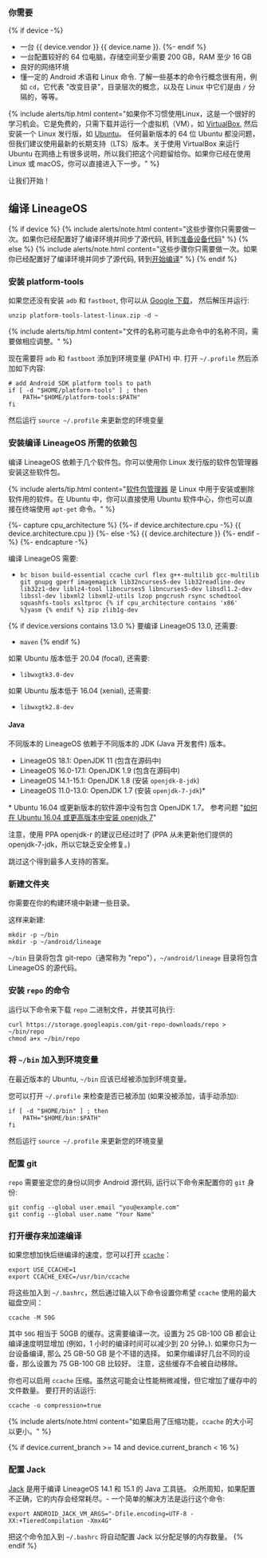 ### 你需要

{% if device -%}
* 一台 {{ device.vendor }} {{ device.name }}.
{%- endif %}
* 一台配置较好的 64 位电脑，存储空间至少需要 200 GB，RAM 至少 16 GB
* 良好的网络环境
* 懂一定的 Android 术语和 Linux 命令.
 了解一些基本的命令行概念很有用，例如 `cd`，它代表 "改变目录"，目录层次的概念，以及在 Linux 中它们是由 `/` 分隔的，等等。

{% include alerts/tip.html content="如果你不习惯使用Linux，这是一个很好的学习机会。它是免费的，只需下载并运行一个虚拟机（VM），如 [VirtualBox](https://www.virtualbox.org), 然后安装一个 Linux 发行版，如 [Ubuntu](https://www.ubuntu.com)。
任何最新版本的 64 位 Ubuntu 都没问题，但我们建议使用最新的长期支持（LTS）版本。关于使用 VirtualBox 来运行 Ubuntu 在网络上有很多说明，所以我们把这个问题留给你。如果你已经在使用 Linux 或 macOS，你可以直接进入下一步。" %}

让我们开始！

## 编译 LineageOS

{% if device %}
{% include alerts/note.html content="这些步骤你只需要做一次。如果你已经配置好了编译环境并同步了源代码,
转到[准备设备代码](#prepare-the-device-specific-code)" %}
{% else %}
{% include alerts/note.html content="这些步骤你只需要做一次。如果你已经配置好了编译环境并同步了源代码,
转到[开始编译](#start-the-build)" %}
{% endif %}

### 安装 platform-tools

如果您还没有安装 `adb` 和 `fastboot`, 你可以从 [Google 下载](https://dl.google.com/android/repository/platform-tools-latest-linux.zip)，
然后解压并运行:

```
unzip platform-tools-latest-linux.zip -d ~
```

{% include alerts/tip.html content="文件的名称可能与此命令中的名称不同，需要做相应调整。" %}

现在需要将 `adb` 和 `fastboot` 添加到环境变量 (PATH) 中. 打开 `~/.profile` 然后添加如下内容:

```
# add Android SDK platform tools to path
if [ -d "$HOME/platform-tools" ] ; then
    PATH="$HOME/platform-tools:$PATH"
fi
```

然后运行 `source ~/.profile` 来更新您的环境变量

### 安装编译 LineageOS 所需的依赖包

编译 LineageOS 依赖于几个软件包。你可以使用你 Linux 发行版的软件包管理器安装这些软件包。

{% include alerts/tip.html content="[软件包管理器](https://en.wikipedia.org/wiki/Package_manager) 是 Linux 中用于安装或删除软件用的软件。在 Ubuntu 中，你可以直接使用 Ubuntu 软件中心，你也可以直接在终端使用 `apt-get` 命令。" %}

{%- capture cpu_architecture %}
{%- if device.architecture.cpu -%}
   {{ device.architecture.cpu }}
{%- else -%}
   {{ device.architecture }}
{%- endif -%}
{%- endcapture -%}

编译 LineageOS 需要:

* `bc bison build-essential ccache curl flex g++-multilib gcc-multilib git gnupg gperf imagemagick
   lib32ncurses5-dev lib32readline-dev lib32z1-dev liblz4-tool libncurses5 libncurses5-dev
   libsdl1.2-dev libssl-dev libxml2 libxml2-utils lzop pngcrush rsync
   schedtool squashfs-tools xsltproc {% if cpu_architecture contains 'x86' %}yasm {% endif %}
   zip zlib1g-dev`

{% if device.versions contains 13.0 %}
要编译 LineageOS 13.0, 还需要:

* `maven`
{% endif %}

如果 Ubuntu 版本低于 20.04 (focal), 还需要:

* `libwxgtk3.0-dev`

如果 Ubuntu 版本低于 16.04 (xenial), 还需要:

* `libwxgtk2.8-dev`

#### Java

不同版本的 LineageOS 依赖于不同版本的 JDK (Java 开发套件) 版本。

* LineageOS 18.1: OpenJDK 11 (包含在源码中)
* LineageOS 16.0-17.1: OpenJDK 1.9 (包含在源码中)
* LineageOS 14.1-15.1: OpenJDK 1.8 (安装 `openjdk-8-jdk`)
* LineageOS 11.0-13.0: OpenJDK 1.7 (安装 `openjdk-7-jdk`)\*

\* Ubuntu 16.04 或更新版本的软件源中没有包含 OpenJDK 1.7。
参考问题 "[如何在 Ubuntu 16.04 或更高版本中安装 openjdk 7](http://askubuntu.com/questions/761127/how-do-i-install-openjdk-7-on-ubuntu-16-04-or-higher)"

注意，使用 PPA openjdk-r 的建议已经过时了 (PPA 从未更新他们提供的 openjdk-7-jdk，所以它缺乏安全修复。)

跳过这个得到最多人支持的答案。

### 新建文件夹

你需要在你的构建环境中新建一些目录。

这样来新建:

```
mkdir -p ~/bin
mkdir -p ~/android/lineage
```

`~/bin` 目录将包含 git-repo（通常称为 "repo"），`~/android/lineage` 目录将包含 LineageOS 的源代码。

### 安装 `repo` 的命令

运行以下命令来下载 `repo` 二进制文件，并使其可执行:

```
curl https://storage.googleapis.com/git-repo-downloads/repo > ~/bin/repo
chmod a+x ~/bin/repo
```

### 将 `~/bin` 加入到环境变量

在最近版本的 Ubuntu, `~/bin` 应该已经被添加到环境变量。

您可以打开 `~/.profile` 来检查是否已被添加 (如果没被添加，请手动添加):

```
if [ -d "$HOME/bin" ] ; then
    PATH="$HOME/bin:$PATH"
fi
```

然后运行 `source ~/.profile` 来更新您的环境变量


### 配置 git
`repo` 需要鉴定您的身份以同步 Android 源代码, 运行以下命令来配置你的 `git` 身份:
```
git config --global user.email "you@example.com"
git config --global user.name "Your Name"
```

### 打开缓存来加速编译

如果您想加快后继编译的速度，您可以打开 [`ccache`](https://ccache.samba.org/)：

```
export USE_CCACHE=1
export CCACHE_EXEC=/usr/bin/ccache
```

将这些加入到 `~/.bashrc`，然后通过输入以下命令设置你希望 `ccache` 使用的最大磁盘空间：

```
ccache -M 50G
```

其中 `50G` 相当于 50GB 的缓存。这需要编译一次。设置为 25 GB-100 GB 都会让编译速度明显增加
(例如，1 小时的编译时间可以减少到 20 分钟。). 如果你只为一台设备编译, 那么 25 GB-50 GB 是个不错的选择。
如果你编译好几台不同的设备，那么设置为 75 GB-100 GB 比较好。
注意，这些缓存不会被自动移除。

你也可以启用 `ccache` 压缩。虽然这可能会让性能稍微减慢，但它增加了缓存中的文件数量。
要打开的话运行:

```
ccache -o compression=true
```

{% include alerts/note.html content="如果启用了压缩功能，`ccache` 的大小可以更小。" %}


{% if device.current_branch >= 14 and device.current_branch < 16 %}
### 配置 Jack

[Jack](http://source.android.com/source/jack.html) 是用于编译 LineageOS 14.1 和 15.1 的 Java 工具链。 众所周知，如果配置不正确，它的内存会经常耗尽。- 一个简单的解决方法是运行这个命令:

```
export ANDROID_JACK_VM_ARGS="-Dfile.encoding=UTF-8 -XX:+TieredCompilation -Xmx4G"
```

把这个命令加入到 `~/.bashrc` 将自动配置 Jack 以分配足够的内存数量。
{% endif %}
